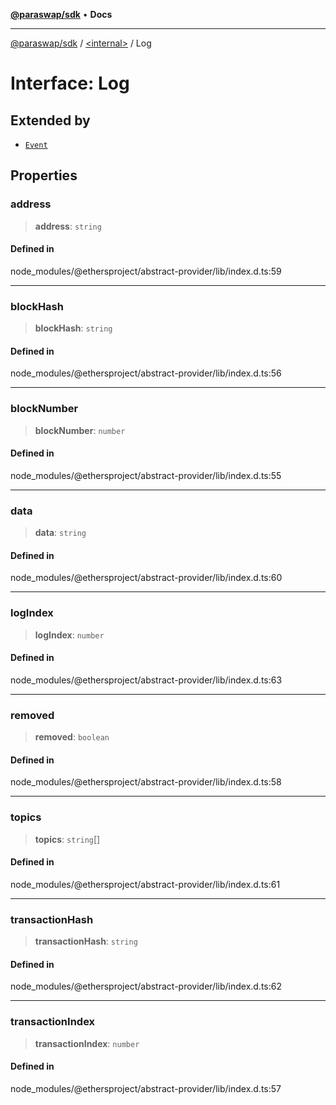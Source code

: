 [**@paraswap/sdk**](../../README.md) • **Docs**

***

[@paraswap/sdk](../../globals.md) / [\<internal\>](../README.md) / Log

# Interface: Log

## Extended by

- [`Event`](Event.md)

## Properties

### address

> **address**: `string`

#### Defined in

node\_modules/@ethersproject/abstract-provider/lib/index.d.ts:59

***

### blockHash

> **blockHash**: `string`

#### Defined in

node\_modules/@ethersproject/abstract-provider/lib/index.d.ts:56

***

### blockNumber

> **blockNumber**: `number`

#### Defined in

node\_modules/@ethersproject/abstract-provider/lib/index.d.ts:55

***

### data

> **data**: `string`

#### Defined in

node\_modules/@ethersproject/abstract-provider/lib/index.d.ts:60

***

### logIndex

> **logIndex**: `number`

#### Defined in

node\_modules/@ethersproject/abstract-provider/lib/index.d.ts:63

***

### removed

> **removed**: `boolean`

#### Defined in

node\_modules/@ethersproject/abstract-provider/lib/index.d.ts:58

***

### topics

> **topics**: `string`[]

#### Defined in

node\_modules/@ethersproject/abstract-provider/lib/index.d.ts:61

***

### transactionHash

> **transactionHash**: `string`

#### Defined in

node\_modules/@ethersproject/abstract-provider/lib/index.d.ts:62

***

### transactionIndex

> **transactionIndex**: `number`

#### Defined in

node\_modules/@ethersproject/abstract-provider/lib/index.d.ts:57
